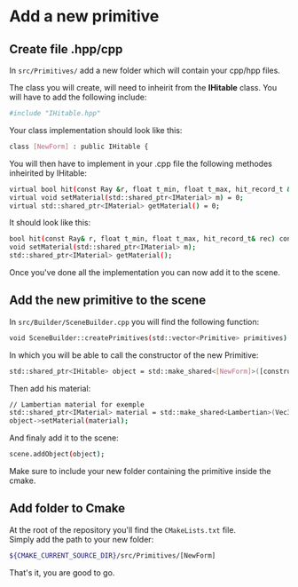 # Add a new primitive

## Create file .hpp/cpp

In `src/Primitives/` add a new folder which will contain your cpp/hpp files.

The class you will create, will need to inheirit from the **IHitable** class.
You will have to add the following include:
```bash
#include "IHitable.hpp"
```
Your class implementation should look like this:
```bash
class [NewForm] : public IHitable {
```
You will then have to implement in your .cpp file the following methodes inheirited by IHitable:
```bash
virtual bool hit(const Ray &r, float t_min, float t_max, hit_record_t &rec) const = 0;
virtual void setMaterial(std::shared_ptr<IMaterial> m) = 0;
virtual std::shared_ptr<IMaterial> getMaterial() = 0;
```
It should look like this:
```bash
bool hit(const Ray& r, float t_min, float t_max, hit_record_t& rec) const;
void setMaterial(std::shared_ptr<IMaterial> m);
std::shared_ptr<IMaterial> getMaterial();
```
Once you've done all the implementation you can now add it to the scene.

## Add the new primitive to the scene

In `src/Builder/SceneBuilder.cpp` you will find the following function:
```bash
void SceneBuilder::createPrimitives(std::vector<Primitive> primitives)
```
In which you will be able to call the constructor of the new Primitive:
```bash
std::shared_ptr<IHitable> object = std::make_shared<[NewForm]>([constructor]);
```
Then add his material:
```bash
// Lambertian material for exemple
std::shared_ptr<IMaterial> material = std::make_shared<Lambertian>(Vec3(0.7, 0.7, 0.7));
object->setMaterial(material);
```
And finaly add it to the scene:
```bash
scene.addObject(object);
```
Make sure to include your new folder containing the primitive inside the cmake.

## Add folder to Cmake

At the root of the repository you'll find the `CMakeLists.txt` file.\
Simply add the path to your new folder:
```bash
${CMAKE_CURRENT_SOURCE_DIR}/src/Primitives/[NewForm]
```
That's it, you are good to go.